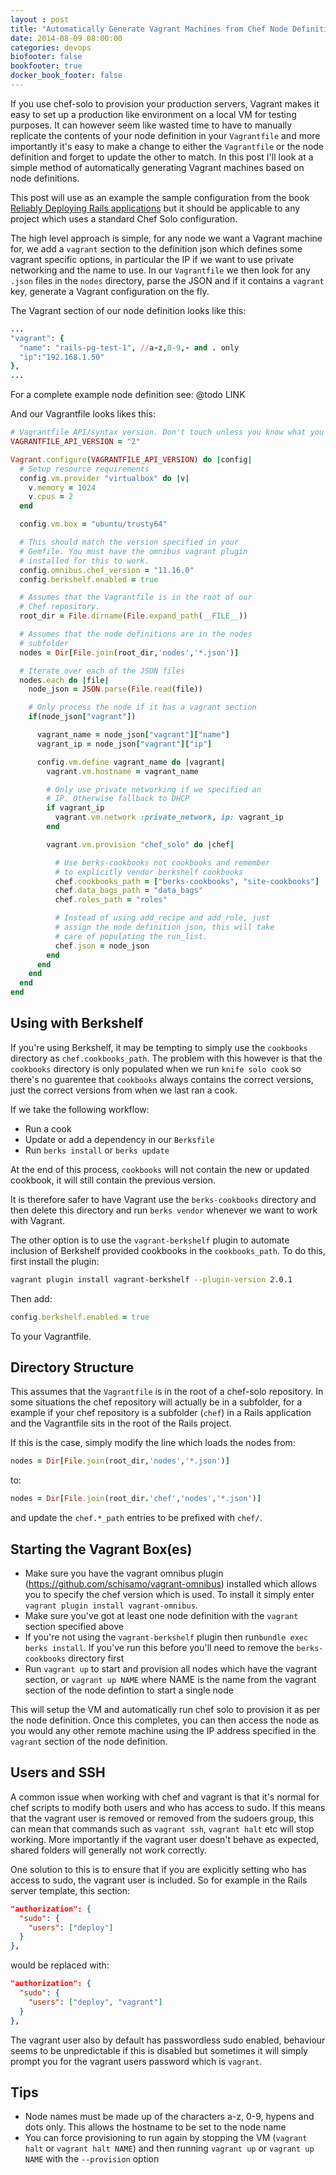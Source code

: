 ```yaml
---
layout : post
title: "Automatically Generate Vagrant Machines from Chef Node Definitions""
date: 2014-08-09 08:00:00
categories: devops
biofooter: false
bookfooter: true
docker_book_footer: false
---
```


If you use chef-solo to provision your production servers, Vagrant makes it easy to set up a production like environment on a local VM for testing purposes. It can however seem like wasted time to have to manually replicate the contents of your node definition in your `Vagrantfile` and more importantly it's easy to make a change to either the `Vagrantfile` or the node definition and forget to update the other to match. In this post I'll look at a simple method of automatically generating Vagrant machines based on node definitions.

This post will use as an example the sample configuration from the book [Reliably Deploying Rails applications](https://leanpub.com/deploying_rails_applications) but it should be applicable to any project which uses a standard Chef Solo configuration.

The high level approach is simple, for any node we want a Vagrant machine for, we add a `vagrant` section to the definition json which defines some vagrant specific options, in particular the IP if we want to use private networking and the name to use. In our `Vagrantfile` we then look for any `.json` files in the `nodes` directory, parse the JSON and if it contains a `vagrant` key, generate a Vagrant configuration on the fly.

The Vagrant section of our node definition looks like this:

``` ruby
...
"vagrant": {
  "name": "rails-pg-test-1", //a-z,0-9,- and . only 
  "ip":"192.168.1.50"
},
...
```

For a complete example node definition see: @todo LINK

And our Vagrantfile looks likes this:

```ruby
# Vagrantfile API/syntax version. Don't touch unless you know what you're doing!
VAGRANTFILE_API_VERSION = "2"

Vagrant.configure(VAGRANTFILE_API_VERSION) do |config|
  # Setup resource requirements
  config.vm.provider "virtualbox" do |v|
    v.memory = 1024
    v.cpus = 2
  end

  config.vm.box = "ubuntu/trusty64"

  # This should match the version specified in your
  # Gemfile. You must have the omnibus vagrant plugin
  # installed for this to work.
  config.omnibus.chef_version = "11.16.0"
  config.berkshelf.enabled = true

  # Assumes that the Vagrantfile is in the root of our
  # Chef repository.
  root_dir = File.dirname(File.expand_path(__FILE__))

  # Assumes that the node definitions are in the nodes
  # subfolder
  nodes = Dir[File.join(root_dir,'nodes','*.json')]

  # Iterate over each of the JSON files
  nodes.each do |file|
    node_json = JSON.parse(File.read(file))

    # Only process the node if it has a vagrant section
    if(node_json["vagrant"])

      vagrant_name = node_json["vagrant"]["name"] 
      vagrant_ip = node_json["vagrant"]["ip"]

      config.vm.define vagrant_name do |vagrant|
        vagrant.vm.hostname = vagrant_name

        # Only use private networking if we specified an
        # IP. Otherwise fallback to DHCP
        if vagrant_ip
          vagrant.vm.network :private_network, ip: vagrant_ip
        end

        vagrant.vm.provision "chef_solo" do |chef|

          # Use berks-cookbooks not cookbooks and remember
          # to explicitly vendor berkshelf cookbooks
          chef.cookbooks_path = ["berks-cookbooks", "site-cookbooks"]
          chef.data_bags_path = "data_bags"
          chef.roles_path = "roles"

          # Instead of using add_recipe and add_role, just
          # assign the node definition json, this will take
          # care of populating the run_list.
          chef.json = node_json
        end
      end
    end
  end
end
```

## Using with Berkshelf

If you're using Berkshelf, it may be tempting to simply use the `cookbooks` directory as `chef.cookbooks_path`. The problem with this however is that the `cookbooks` directory is only populated when we run `knife solo cook` so there's no guarentee that `cookbooks` always contains the correct versions, just the correct versions from when we last ran a cook.

If we take the following workflow:

* Run a cook
* Update or add a dependency in our `Berksfile`
* Run `berks install` or `berks update`

At the end of this process, `cookbooks` will not contain the new or updated cookbook, it will still contain the previous version.

It is therefore safer to have Vagrant use the `berks-cookbooks` directory and then delete this directory and run `berks vendor` whenever we want to work with Vagrant.

The other option is to use the `vagrant-berkshelf` plugin to automate inclusion of Berkshelf provided cookbooks in the `cookbooks_path`. To do this, first install the plugin:

```bash
vagrant plugin install vagrant-berkshelf --plugin-version 2.0.1
```

Then add:

```ruby
config.berkshelf.enabled = true
```

To your Vagrantfile.

## Directory Structure

This assumes that the `Vagrantfile` is in the root of a chef-solo repository. In some situations the chef repository will actually be in a subfolder, for a example if your chef repository is a subfolder (`chef`) in a Rails application and the Vagrantfile sits in the root of the Rails project.

If this is the case, simply modify the line which loads the nodes from:

```ruby
nodes = Dir[File.join(root_dir,'nodes','*.json')]
```

to:

```ruby
nodes = Dir[File.join(root_dir.'chef','nodes','*.json')]
```

and update the `chef.*_path` entries to be prefixed with `chef/`.

## Starting the Vagrant Box(es)

* Make sure you have the vagrant omnibus plugin (<https://github.com/schisamo/vagrant-omnibus>) installed which allows you to specify the chef version which is used. To install it simply enter `vagrant plugin install vagrant-omnibus`.
* Make sure you've got at least one node definition with the `vagrant` section specified above
* If you're not using the `vagrant-berkshelf` plugin then run`bundle exec berks install`. If you've run this before you'll need to remove the `berks-cookbooks` directory first
* Run `vagrant up` to start and provision all nodes which have the vagrant section, or `vagrant up NAME` where NAME is the name from the vagrant section of the node defintion to start a single node

This will setup the VM and automatically run chef solo to provision it as per the node definition. Once this completes, you can then access the node as you would any other remote machine using the IP address specified in the `vagrant` section of the node definition.

## Users and SSH

A common issue when working with chef and vagrant is that it's normal for chef scripts to modify both users and who has access to sudo. If this means that the vagrant user is removed or removed from the sudoers group, this can mean that commands such as `vagrant ssh`, `vagrant halt` etc will stop working. More importantly if the vagrant user doesn't behave as expected, shared folders will generally not work correctly.

One solution to this is to ensure that if you are explicitly setting who has access to sudo, the vagrant user is included. So for example in the Rails server template, this section:

```json
"authorization": {
  "sudo": {
    "users": ["deploy"]
  }
},
```

would be replaced with:


```json
"authorization": {
  "sudo": {
    "users": ["deploy", "vagrant"]
  }
},
```

The vagrant user also by default has passwordless sudo enabled, behaviour seems to be unpredictable if this is disabled but sometimes it will simply prompt you for the vagrant users password which is `vagrant`.

## Tips

* Node names must be made up of the characters a-z, 0-9, hypens and dots only. This allows the hostname to be set to the node name
* You can force provisioning to run again by stopping the VM (`vagrant halt` or `vagrant halt NAME`) and then running `vagrant up` or `vagrant up NAME` with the `--provision` option
